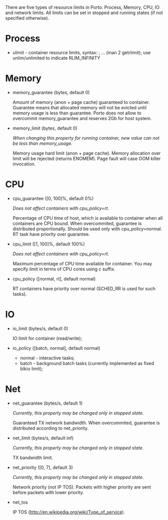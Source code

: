 There are five types of resource limits in Porto: Process, Memory, CPU, IO and network limits.
All limits can be set in stopped and running states (if not specified otherwise).

# Process

* ulimit - container resource limits, syntax: <type> <soft> <hard>; ... (man 2 getrlimit); use unlim/unlimited to indicate RLIM\_INFINITY

# Memory

* memory\_guarantee (bytes, default 0)

  Amount of memory (anon + page cache) guaranteed to container. Guarantee means
  that allocated memory will not be evicted until memory usage is less than guarantee.
  Porto does not allow to overcommit memory_guarantee and reserves 2Gb for host system.

* memory\_limit (bytes, default 0)

  _When changing this property for running container, new value can not be less than memory\_usage._

  Memory usage hard limit (anon + page cache).
  Memory allocation over limit will be rejected (returns ENOMEM). Page fault
  will case OOM killer invocation.

# CPU

* cpu\_guarantee ([0, 100]%, default 0%)

  _Does not affect containers with cpu_policy=rt._

  Percentage of CPU time of host, which is available to container when all containers are CPU bound.
  When overcommited, guarantee is distributed proportionally.
  Should be used only with cpu_policy=normal. RT task have priority over guarantee.

* cpu\_limit ([1, 100]%, default 100%)

  _Does not affect containers with cpu_policy=rt._

  Maximum percentage of CPU time available for container.
  You may specify limit in terms of CPU cores using c suffix.

* cpu\_policy ([normal, rt], default normal)

  RT containers have priority over normal (SCHED_RR is used for such tasks).

# IO

* io\_limit (bytes/s, default 0)

  IO limit for container (read/write);

* io\_policy ([batch, normal], default normal)

  - normal - interactive tasks;
  - batch - background batch tasks (currently implemented as fixed blkio limit);

# Net

* net\_guarantee (bytes/s, default 1)

  _Currently, this property may be changed only in stopped state._

  Guaranteed TX network bandwidth.
  When overcommited, guarantee is distributed according to net_priority.

* net\_limit (bytes/s, default inf)

  _Currently, this property may be changed only in stopped state._

  TX bandwidth limit.

* net\_priority ([0, 7], default 3)

  _Currently, this property may be changed only in stopped state._

  Network priority (not IP TOS). Packets with higher priority are sent before packets with lower priority.

* net_tos

  IP TOS (http://en.wikipedia.org/wiki/Type_of_service).
